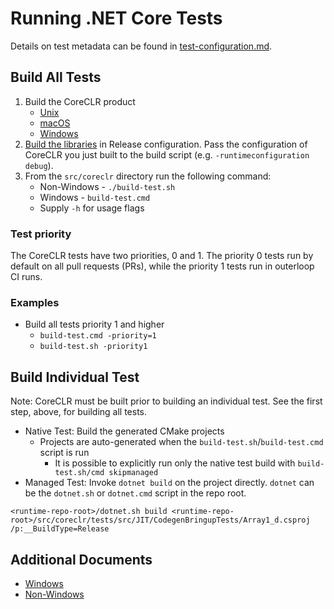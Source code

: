# Running .NET Core Tests

Details on test metadata can be found in [test-configuration.md](test-configuration.md).

## Build All Tests

1) Build the CoreCLR product
    * [Unix](../../building/coreclr/linux-instructions.md)
    * [macOS](../../building/coreclr/osx-instructions.md)
    * [Windows](../../building/coreclr/README.md)
2) [Build the libraries](../../building/libraries/README.md) in Release configuration. Pass the configuration of CoreCLR you just built to the build script (e.g. `-runtimeconfiguration debug`).
3) From the `src/coreclr` directory run the following command:
    * Non-Windows - `./build-test.sh`
    * Windows - `build-test.cmd`
    * Supply `-h` for usage flags

### Test priority

The CoreCLR tests have two priorities, 0 and 1. The priority 0 tests run by default on all pull requests (PRs), while the priority 1 tests run in outerloop CI runs.

### Examples

* Build all tests priority 1 and higher
  * `build-test.cmd -priority=1`
  * `build-test.sh -priority1`

## Build Individual Test

Note:  CoreCLR must be built prior to building an individual test. See the first step, above, for building all tests.

* Native Test: Build the generated CMake projects
  * Projects are auto-generated when the `build-test.sh`/`build-test.cmd` script is run
    * It is possible to explicitly run only the native test build with `build-test.sh/cmd skipmanaged`
* Managed Test: Invoke `dotnet build` on the project directly. `dotnet` can be the `dotnet.sh` or `dotnet.cmd` script in the repo root.
```
<runtime-repo-root>/dotnet.sh build <runtime-repo-root>/src/coreclr/tests/src/JIT/CodegenBringupTests/Array1_d.csproj /p:__BuildType=Release
```

## Additional Documents

* [Windows](windows-test-instructions.md)
* [Non-Windows](unix-test-instructions.md)
